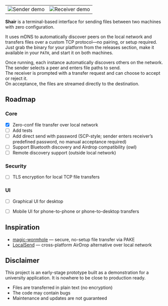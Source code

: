 <table>
  <tr>
    <td><img src="./img/sender.gif" alt="Sender demo" /></td>
    <td><img src="./img/receiver.gif" alt="Receiver demo" /></td>
  </tr>
</table>

**Shair** is a terminal-based interface for sending files between two machines with zero configuration.

It uses mDNS to automatically discover peers on the local network and transfers files over a custom TCP protocol—no pairing, or setup required.  
Just grab the binary for your platform from the releases section, make it available in your `PATH`, and start it on both machines.

Once running, each instance automatically discovers others on the network.  
The sender selects a peer and enters file paths to send.  
The receiver is prompted with a transfer request and can choose to accept or reject it.  
On acceptance, the files are streamed directly to the destination.

## Roadmap

### Core
- [x] Zero-conf file transfer over local network
- [ ] Add tests
- [ ] Add direct send with password (SCP-style; sender enters receiver’s predefined password, no manual acceptance required)
- [ ] Support Bluetooth discovery and Airdrop compatibility (owl)
- [ ] Remote discovery support (outside local network)

### Security
-  [ ] TLS encryption for local TCP file transfers

### UI
- [ ] Graphical UI for desktop
- [ ] Mobile UI for phone-to-phone or phone-to-desktop transfers


## Inspiration
- [magic-wormhole](https://github.com/magic-wormhole/magic-wormhole) — secure, no-setup file transfer via PAKE
- [LocalSend](https://github.com/localsend/localsend) — cross-platform AirDrop alternative over local network

## Disclaimer

This project is an early-stage prototype built as a demonstration for a university application. 
It is nowhere to be close to production ready.

- Files are transferred in plain text (no encryption)
- The code may contain bugs 
- Maintenance and updates are not guaranteed
